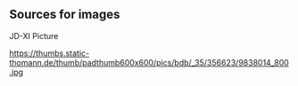 ## Sources for images

JD-XI Picture

https://thumbs.static-thomann.de/thumb/padthumb600x600/pics/bdb/_35/356623/9838014_800.jpg
